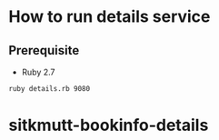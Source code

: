 # How to run details service

## Prerequisite

* Ruby 2.7

```bash
ruby details.rb 9080
```
# sitkmutt-bookinfo-details
